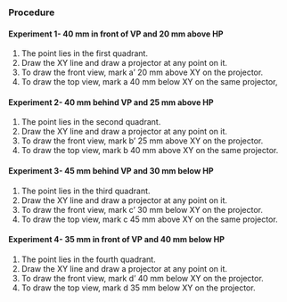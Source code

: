 ### Procedure

#### Experiment 1- 40 mm in front of VP and 20 mm above HP
1. The point lies in the first quadrant. 
2. Draw the XY line and draw a projector at any point on it.  
3. To draw the front view, mark a’ 20 mm above XY on the projector.
3. To draw the top view, mark a 40 mm below XY on the same projector,
#### Experiment 2- 40 mm behind VP and 25 mm above HP
1. The point lies in the second quadrant. 
2. Draw the XY line and draw a projector at any point on it.  
3. To draw the front view, mark b’ 25 mm above XY on the projector.
4. To draw the top view, mark b 40 mm above XY on the same projector.
#### Experiment 3- 45 mm behind VP and 30 mm below HP
1. The point lies in the third quadrant.
2. Draw the XY line and draw a projector at any point on it.   
3. To draw the front view, mark c’ 30 mm below XY on the projector.
4. To draw the top view, mark c 45 mm above XY on the same projector.
#### Experiment 4- 35 mm in front of VP and 40 mm below HP
1. The point lies in the fourth quadrant.
2. Draw the XY line and draw a projector at any point on it.   
3. To draw the front view, mark d’ 40 mm below XY on the projector.
4. To draw the top view, mark d 35 mm below XY on the projector.